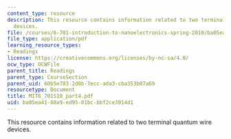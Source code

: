 ```yaml
---
content_type: resource
description: This resource contains information related to two terminal quantum wire
  devices.
file: /courses/6-701-introduction-to-nanoelectronics-spring-2010/ba05ea4180a9ed9501bcbbf2ce3914d1_MIT6_701S10_part4.pdf
file_type: application/pdf
learning_resource_types:
- Readings
license: https://creativecommons.org/licenses/by-nc-sa/4.0/
ocw_type: OCWFile
parent_title: Readings
parent_type: CourseSection
parent_uid: 60b5e783-2d8b-7ecc-ada3-cba353b07a69
resourcetype: Document
title: MIT6_701S10_part4.pdf
uid: ba05ea41-80a9-ed95-01bc-bbf2ce3914d1
---
```

This resource contains information related to two terminal quantum wire devices.